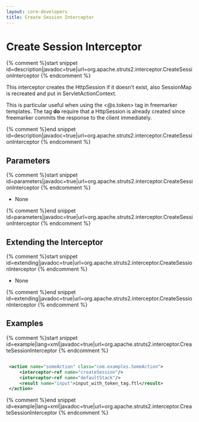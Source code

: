 ```yaml
---
layout: core-developers
title: Create Session Interceptor
---
```


# Create Session Interceptor



{% comment %}start snippet id=description|javadoc=true|url=org.apache.struts2.interceptor.CreateSessionInterceptor {% endcomment %}
<p>
 <p>
 This interceptor creates the HttpSession if it doesn't exist, also SessionMap is recreated and put in ServletActionContext.
 </p>

 <p>
 This is particular useful when using the <@s.token> tag in freemarker templates.
 The tag <b>do</b> require that a HttpSession is already created since freemarker commits
 the response to the client immediately.
 </p>
</p>
{% comment %}end snippet id=description|javadoc=true|url=org.apache.struts2.interceptor.CreateSessionInterceptor {% endcomment %}

## Parameters



{% comment %}start snippet id=parameters|javadoc=true|url=org.apache.struts2.interceptor.CreateSessionInterceptor {% endcomment %}
<p>
 <ul>
 <li>None</li>
 </ul>

</p>
{% comment %}end snippet id=parameters|javadoc=true|url=org.apache.struts2.interceptor.CreateSessionInterceptor {% endcomment %}

## Extending the Interceptor



{% comment %}start snippet id=extending|javadoc=true|url=org.apache.struts2.interceptor.CreateSessionInterceptor {% endcomment %}
<p>
 <ul>
  <li>None</li>
 </ul>

</p>
{% comment %}end snippet id=extending|javadoc=true|url=org.apache.struts2.interceptor.CreateSessionInterceptor {% endcomment %}

## Examples



{% comment %}start snippet id=example|lang=xml|javadoc=true|url=org.apache.struts2.interceptor.CreateSessionInterceptor {% endcomment %}

```xml

 <action name="someAction" class="com.examples.SomeAction">
     <interceptor-ref name="createSession"/>
     <interceptor-ref name="defaultStack"/>
     <result name="input">input_with_token_tag.ftl</result>
 </action>


```

{% comment %}end snippet id=example|lang=xml|javadoc=true|url=org.apache.struts2.interceptor.CreateSessionInterceptor {% endcomment %}
